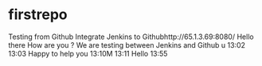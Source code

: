# firstrepo
Testing from Github 
Integrate Jenkins to Githubhttp://65.1.3.69:8080/
Hello there
How are you ?
We are testing between Jenkins and Github u
13:02
13:03
Happy to help you 
13:10M
13:11
Hello 
13:55

